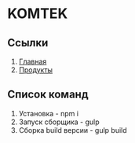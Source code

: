 # KOMTEK

## Ссылки

1. [Главная](https://oaktre.github.io/komtek/app/)
1. [Продукты](https://oaktre.github.io/komtek/app/products.html)



## Список команд

1. Установка - npm i
2. Запуск сборщика - gulp
3. Сборка build версии - gulp build
